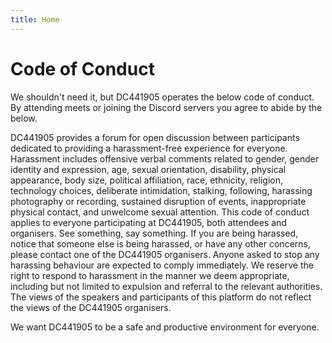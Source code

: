 ```yaml
---
title: Home
---
```


# Code of Conduct

We shouldn't need it, but DC441905 operates the below code of conduct. By attending meets or joining the Discord servers you agree to abide by the below.

DC441905 provides a forum for open discussion between participants dedicated to providing a harassment-free experience for everyone. Harassment includes offensive verbal comments related to gender, gender identity and expression, age, sexual orientation, disability, physical appearance, body size, political affiliation, race, ethnicity, religion, technology choices, deliberate intimidation, stalking, following, harassing photography or recording, sustained disruption of events, inappropriate physical contact, and unwelcome sexual attention. This code of conduct applies to everyone participating at DC441905, both attendees and organisers. See something, say something. If you are being harassed, notice that someone else is being harassed, or have any other concerns, please contact one of the DC441905 organisers. Anyone asked to stop any harassing behaviour are expected to comply immediately. We reserve the right to respond to harassment in the manner we deem appropriate, including but not limited to expulsion and referral to the relevant authorities. The views of the speakers and participants of this platform do not reflect the views of the DC441905 organisers.

We want DC441905 to be a safe and productive environment for everyone.
